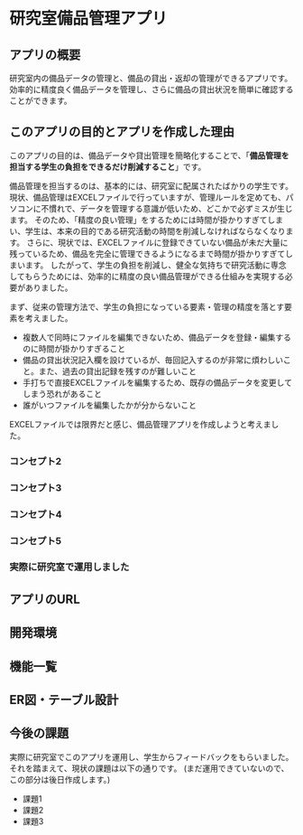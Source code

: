 # 研究室備品管理アプリ
## アプリの概要
研究室内の備品データの管理と、備品の貸出・返却の管理ができるアプリです。
効率的に精度良く備品データを管理し、さらに備品の貸出状況を簡単に確認することができます。

## このアプリの目的とアプリを作成した理由
このアプリの目的は、備品データや貸出管理を簡略化することで、「**備品管理を担当する学生の負担をできるだけ削減すること**」です。

備品管理を担当するのは、基本的には、研究室に配属されたばかりの学生です。
現状、備品管理はEXCELファイルで行っていますが、管理ルールを定めても、パソコンに不慣れで、データを管理する意識が低いため、どこかで必ずミスが生じます。
そのため、「精度の良い管理」をするためには時間が掛かりすぎてしまい、学生は、本来の目的である研究活動の時間を削減しなければならなくなります。
さらに、現状では、EXCELファイルに登録できていない備品が未だ大量に残っているため、備品を完全に管理できるようになるまで時間が掛かりすぎてしまいます。
したがって、学生の負担を削減し、健全な気持ちで研究活動に専念してもらうためには、効率的に精度の良い備品管理ができる仕組みを実現する必要がありました。

まず、従来の管理方法で、学生の負担になっている要素・管理の精度を落とす要素を考えました。
- 複数人で同時にファイルを編集できないため、備品データを登録・編集するのに時間が掛かりすぎること
- 備品の貸出状況記入欄を設けているが、毎回記入するのが非常に煩わしいこと。また、過去の貸出記録を残すのが難しいこと
- 手打ちで直接EXCELファイルを編集するため、既存の備品データを変更してしまう恐れがあること
- 誰がいつファイルを編集したかが分からないこと



EXCELファイルでは限界だと感じ、備品管理アプリを作成しようと考えました。



### コンセプト2
### コンセプト3
### コンセプト4
### コンセプト5
### 実際に研究室で運用しました
## アプリのURL
## 開発環境
## 機能一覧
## ER図・テーブル設計
## 今後の課題
実際に研究室でこのアプリを運用し、学生からフィードバックをもらいました。それを踏まえて、現状の課題は以下の通りです。
(まだ運用できていないので、この部分は後日作成します。)
- 課題1
- 課題2
- 課題3
